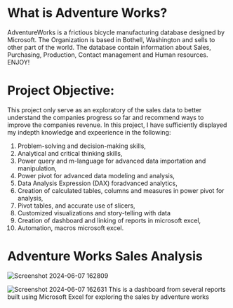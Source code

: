 
# What is Adventure Works?
AdventureWorks is a frictious bicycle manufacturing database designed by Microsoft. The Organization is based in Bothell, Washington and sells to other part of the world. The database contain information about Sales, Purchasing, Production, Contact management and Human resources. ENJOY!

# Project Objective:
This project only serve as an exploratory of the sales data to better understand the companies progress so far and recommend ways to improve the companies revenue. In this project, I have sufficiently displayed my indepth knowledge and expeerience in the following:

1. Problem-solving and decision-making skills,
2. Analytical and critical thinking skills,
3. Power query and m-language for advanced data importation and manipulation,
4. Power pivot for advanced data modeling and analysis,
5. Data Analysis Expression (DAX) foradvanced analytics,
6. Creation of calculated tables, columns and measures in power pivot for analysis,
7. Pivot tables, and accurate use of slicers,
8. Customized visualizations and story-telling with data
9. Creation of dashboard and linking of reports in microsoft excel,
10. Automation, macros microsoft excel.

# Adventure Works Sales Analysis
![Screenshot 2024-06-07 162809](https://github.com/Aditi1708/Excel--Adventure-work-Sales-Analysis-Dashboard/assets/153606797/a89d7b09-4118-48b5-89a7-5a30bba20a85)

![Screenshot 2024-06-07 162631](https://github.com/Aditi1708/Excel--Adventure-work-Sales-Analysis-Dashboard/assets/153606797/2e0081e6-3d3e-4200-9bf0-cb0b67340117)
This is a dashboard from several reports built using Microsoft Excel for exploring the sales by adventure works
